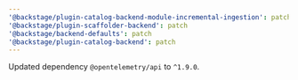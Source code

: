 ```yaml
---
'@backstage/plugin-catalog-backend-module-incremental-ingestion': patch
'@backstage/plugin-scaffolder-backend': patch
'@backstage/backend-defaults': patch
'@backstage/plugin-catalog-backend': patch
---
```


Updated dependency `@opentelemetry/api` to `^1.9.0`.
